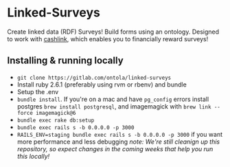 # Linked-Surveys

Create linked data (RDF) Surveys! Build forms using an ontology. Designed to work with [cashlink](https://gitlab.com/ontola/cashlink), which enables you to financially reward surveys!

## Installing & running locally

- `git clone https://gitlab.com/ontola/linked-surveys`
- Install ruby 2.6.1 (preferably using rvm or rbenv) and bundle
- Setup the .env
- `bundle install`. If you're on a mac and have `pg_config` errors install postgres `brew install postgresql`, and imagemagick with `brew link --force imagemagick@6`
- `bundle exec rake db:setup`
- `bundle exec rails s -b 0.0.0.0 -p 3000`
- `RAILS_ENV=staging bundle exec rails s -b 0.0.0.0 -p 3000` if you want more performance and less debugging
_note: We're still cleanign up this repository, so expect changes in the coming weeks that help you run this locally!_

